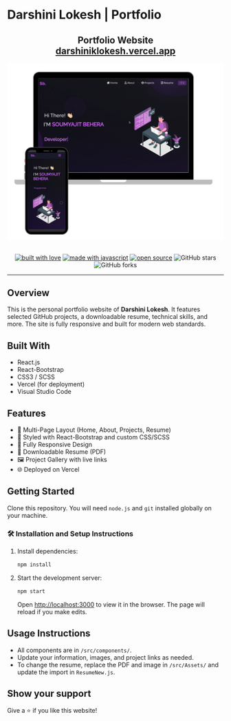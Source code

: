 # Darshini Lokesh | Portfolio

<h2 align="center">
  Portfolio Website<br/>
  <a href="https://darshiniklokesh.vercel.app/" target="_blank">darshiniklokesh.vercel.app</a>
</h2>
<div align="center">
  <img alt="Demo" src="./Images/readme-img1.png" />
</div>

<br/>

<p align="center">
  <a href="https://forthebadge.com/images/badges/built-with-love.svg"><img src="https://forthebadge.com/images/badges/built-with-love.svg" alt="built with love"/></a>
  <a href="https://forthebadge.com/images/badges/made-with-javascript.svg"><img src="https://forthebadge.com/images/badges/made-with-javascript.svg" alt="made with javascript"/></a>
  <a href="https://forthebadge.com/images/badges/open-source.svg"><img src="https://forthebadge.com/images/badges/open-source.svg" alt="open source"/></a>
  <img src="https://img.shields.io/github/stars/DarshiniLokesh/Portfolio?color=red&logo=github&style=for-the-badge" alt="GitHub stars"/>
  <img src="https://img.shields.io/github/forks/DarshiniLokesh/Portfolio?color=red&logo=github&style=for-the-badge" alt="GitHub forks"/>
</p>

---

## Overview

This is the personal portfolio website of **Darshini Lokesh**. It features selected GitHub projects, a downloadable resume, technical skills, and more. The site is fully responsive and built for modern web standards.

## Built With

- React.js
- React-Bootstrap
- CSS3 / SCSS
- Vercel (for deployment)
- Visual Studio Code

## Features

- 📖 Multi-Page Layout (Home, About, Projects, Resume)
- 🎨 Styled with React-Bootstrap and custom CSS/SCSS
- 📱 Fully Responsive Design
- 📝 Downloadable Resume (PDF)
- 🖼️ Project Gallery with live links
- 🌐 Deployed on Vercel

## Getting Started

Clone this repository. You will need `node.js` and `git` installed globally on your machine.

### 🛠 Installation and Setup Instructions

1. Install dependencies:
   ```sh
   npm install
   ```
2. Start the development server:
   ```sh
   npm start
   ```
   Open [http://localhost:3000](http://localhost:3000) to view it in the browser. The page will reload if you make edits.

## Usage Instructions

- All components are in `/src/components/`.
- Update your information, images, and project links as needed.
- To change the resume, replace the PDF and image in `/src/Assets/` and update the import in `ResumeNew.js`.

## Show your support

Give a ⭐ if you like this website!


